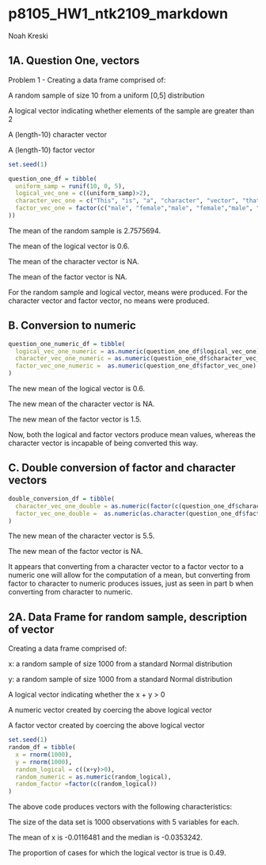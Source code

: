 p8105\_HW1\_ntk2109\_markdown
================
Noah Kreski

1A. Question One, vectors
-------------------------

Problem 1 - Creating a data frame comprised of:

A random sample of size 10 from a uniform \[0,5\] distribution

A logical vector indicating whether elements of the sample are greater than 2

A (length-10) character vector

A (length-10) factor vector

``` r
set.seed(1)

question_one_df = tibble(
  uniform_samp = runif(10, 0, 5),
  logical_vec_one = c((uniform_samp)>2),
  character_vec_one = c("This", "is", "a", "character", "vector", "that", "has", "length", "of", "ten"),
  factor_vec_one = factor(c("male", "female","male", "female","male", "female","male", "female","male", "female")
))
```

The mean of the random sample is 2.7575694.

The mean of the logical vector is 0.6.

The mean of the character vector is NA.

The mean of the factor vector is NA.

For the random sample and logical vector, means were produced. For the character vector and factor vector, no means were produced.

B. Conversion to numeric
------------------------

``` r
question_one_numeric_df = tibble(
  logical_vec_one_numeric = as.numeric(question_one_df$logical_vec_one),
  character_vec_one_numeric = as.numeric(question_one_df$character_vec_one),
  factor_vec_one_numeric =  as.numeric(question_one_df$factor_vec_one)
)
```

The new mean of the logical vector is 0.6.

The new mean of the character vector is NA.

The new mean of the factor vector is 1.5.

Now, both the logical and factor vectors produce mean values, whereas the character vector is incapable of being converted this way.

C. Double conversion of factor and character vectors
----------------------------------------------------

``` r
double_conversion_df = tibble(
  character_vec_one_double = as.numeric(factor(c(question_one_df$character_vec_one))),
  factor_vec_one_double =  as.numeric(as.character(question_one_df$factor_vec_one))
)
```

The new mean of the character vector is 5.5.

The new mean of the factor vector is NA.

It appears that converting from a character vector to a factor vector to a numeric one will allow for the computation of a mean, but converting from factor to character to numeric produces issues, just as seen in part b when converting from character to numeric.

2A. Data Frame for random sample, description of vector
-------------------------------------------------------

Creating a data frame comprised of:

x: a random sample of size 1000 from a standard Normal distribution

y: a random sample of size 1000 from a standard Normal distribution

A logical vector indicating whether the x + y &gt; 0

A numeric vector created by coercing the above logical vector

A factor vector created by coercing the above logical vector

``` r
set.seed(1)
random_df = tibble(
  x = rnorm(1000),
  y = rnorm(1000),
  random_logical = c((x+y)>0),
  random_numeric = as.numeric(random_logical),
  random_factor =factor(c(random_logical))
)
```

The above code produces vectors with the following characteristics:

The size of the data set is 1000 observations with 5 variables for each.

The mean of x is -0.0116481 and the median is -0.0353242.

The proportion of cases for which the logical vector is true is 0.49.
